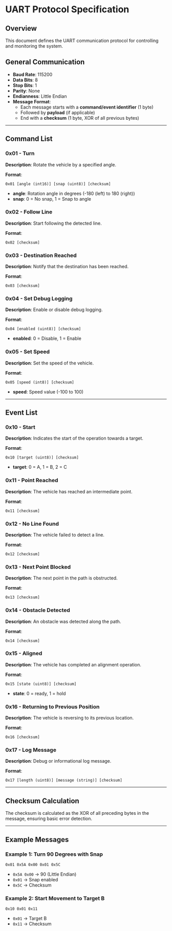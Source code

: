 # UART Protocol Specification

## Overview

This document defines the UART communication protocol for controlling and monitoring the system.

## General Communication

- **Baud Rate**: 115200
- **Data Bits**: 8
- **Stop Bits**: 1
- **Parity**: None
- **Endianness**: Little Endian
- **Message Format**:
  - Each message starts with a **command/event identifier** (1 byte)
  - Followed by **payload** (if applicable)
  - End with a **checksum** (1 byte, XOR of all previous bytes)

---

## Command List

### 0x01 - Turn

**Description**: Rotate the vehicle by a specified angle.

**Format**:

```
0x01 [angle (int16)] [snap (uint8)] [checksum]
```

- **angle**: Rotation angle in degrees (-180 (left) to 180 (right))
- **snap**: 0 = No snap, 1 = Snap to angle

### 0x02 - Follow Line

**Description**: Start following the detected line.

**Format**:

```
0x02 [checksum]
```

### 0x03 - Destination Reached

**Description**: Notify that the destination has been reached.

**Format**:

```
0x03 [checksum]
```

### 0x04 - Set Debug Logging

**Description**: Enable or disable debug logging.

**Format**:

```
0x04 [enabled (uint8)] [checksum]
```

- **enabled**: 0 = Disable, 1 = Enable

### 0x05 - Set Speed

**Description**: Set the speed of the vehicle.

**Format**:

```
0x05 [speed (int8)] [checksum]
```

- **speed**: Speed value (-100 to 100)

---

## Event List

### 0x10 - Start

**Description**: Indicates the start of the operation towards a target.

**Format**:

```
0x10 [target (uint8)] [checksum]
```

- **target**: 0 = A, 1 = B, 2 = C

### 0x11 - Point Reached

**Description**: The vehicle has reached an intermediate point.

**Format**:

```
0x11 [checksum]
```

### 0x12 - No Line Found

**Description**: The vehicle failed to detect a line.

**Format**:

```
0x12 [checksum]
```

### 0x13 - Next Point Blocked

**Description**: The next point in the path is obstructed.

**Format**:

```
0x13 [checksum]
```

### 0x14 - Obstacle Detected

**Description**: An obstacle was detected along the path.

**Format**:

```
0x14 [checksum]
```

### 0x15 - Aligned

**Description**: The vehicle has completed an alignment operation.

**Format**:

```
0x15 [state (uint8)] [checksum]
```

- **state**: 0 = ready, 1 = hold

### 0x16 - Returning to Previous Position

**Description**: The vehicle is reversing to its previous location.

**Format**:

```
0x16 [checksum]
```

### 0x17 - Log Message

**Description**: Debug or informational log message.

**Format**:

```
0x17 [length (uint8)] [message (string)] [checksum]
```

---

## Checksum Calculation

The checksum is calculated as the XOR of all preceding bytes in the message, ensuring basic error detection.

---

## Example Messages

### Example 1: Turn 90 Degrees with Snap

```
0x01 0x5A 0x00 0x01 0x5C
```

- `0x5A 0x00` → 90 (Little Endian)
- `0x01` → Snap enabled
- `0x5C` → Checksum

### Example 2: Start Movement to Target B

```
0x10 0x01 0x11
```

- `0x01` → Target B
- `0x11` → Checksum
